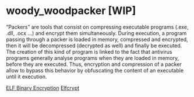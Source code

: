 # woody_woodpacker [WIP]
“Packers” are tools that consist on compressing executable programs (.exe, .dll, .ocx ...) and encrypt them simultaneously. During execution, a program passing through a packer is loaded in memory, compressed and encrypted, then it will be decompressed (decrypted as well) and finally be executed. The creation of this kind of program is linked to the fact that antivirus programs generally analyse programs when they are loaded in memory, before they are executed. Thus, encryption and compression of a packer allow to bypass this behavior by obfuscating the content of an executable until it execution.


[ELF Binary Encryption](https://grugq.github.io/docs/phrack-58-05.txt)
[Elfcrypt](https://web.archive.org/web/20170501112909/http://www.pinkstyle.org/elfcrypt.html)
